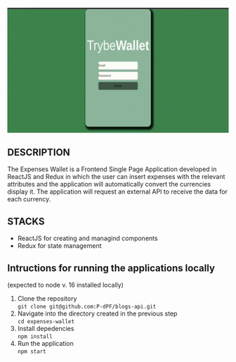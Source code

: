 ![Demonstration Gif](/public/expenses-demo.gif "Demonstration Gif")

## DESCRIPTION

The Expenses Wallet is a Frontend Single Page Application developed in ReactJS and Redux in which the user can insert expenses with the relevant attributes and the application will automatically convert the currencies display it. The application will request an external API to receive the data for each currency.

## STACKS

- ReactJS for creating and managind components
- Redux for state management

## Intructions for running the applications locally

(expected to node v. 16 installed locally)

1. Clone the repository  
   `git clone git@github.com:P-dPF/blogs-api.git`
2. Navigate into the directory created in the previous step  
   `cd expenses-wallet`
3. Install depedencies  
   `npm install`
4. Run the application  
   `npm start`
